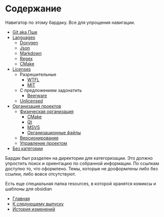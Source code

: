 # Содержание

Навигатор по этому бардаку. Все для упрощения навигации.

* [Git aka Пше](Git/Readme.md)
* [Languages](Languages/Readme.md)
  * [Doxygen](Languages/Doxygen.md)
  * [Json](Languages/Json.md)
  * [Markdown](Languages/Markdown.md)
  * [Regex](Languages/Regex.md)
  * [CMake](Languages/Cmake/Readme.md)
* [Licenses](Licenses/Readme.md)
  * Разрешительные
    * [WTFL](Licenses/WTFPL.md)
    * [MIT](Licenses/MIT.md)
  * С предложением задонатить
    * [Beerware](Licenses/Beerware.md)
  * [Unlicensed](Licenses/Unlicensed.md)
* [Организация проектов](ProjectOrganisation/Readme.md)
  * [Физическая организация](ProjectOrganisation/PhysProjOrg/Readme.md)
    * [CMake](ProjectOrganisation/PhysProjOrg/CMake.md)
    * [Qt](ProjectOrganisation/PhysProjOrg/Qt.md)
    * [MSVS](ProjectOrganisation/PhysProjOrg/MSVS.md)
    * [Организационные файлы](ProjectOrganisation/PhysProjOrg/SomeProjFiles.md)
  * [Версионирование](ProjectOrganisation/Versions.md)
  * [Управление проектом](ProjectOrganisation/ProjectsWorkflow.md)
* [Без категории](Uncategorized/Readme.md)

Бардак был разделен на директории для категоризации. Это должно упростить поиск и ориентацию по собранной информации. По ссылкам доступно то, что оформлено. Темы, которые не дооформлены либо без ссылки, либо вовсе отсутствуют.

Есть еще специальная папка resources, в которой хранятся комиксы и шаблоны для obsidian

* [Главная](README.md)
* [К следующему выпуску](Todo.md)
* [История изменений](Changelog.md)

